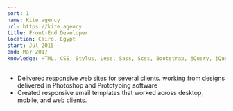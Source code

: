 ```yaml
---
sort: 1
name: Kite.agency
url: https://kite.agency
title: Front-End Developer
location: Cairo, Egypt
start: Jul 2015
end: Mar 2017
knowledge: HTML, CSS, Stylus, Less, Sass, Scss, Bootstrap, jQuery, jQuery UI, Gulp, Grunt, Smarty, Laravel, and Blade.
---
```


- Delivered responsive web sites for several clients. working from designs delivered in Photoshop and Prototyping software
- Created responsive email templates that worked across desktop, mobile, and web clients.
